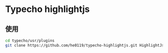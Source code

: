 # Typecho highlightjs

## 使用

```bash
cd typecho/usr/plugins
git clone https://github.com/he0119/typecho-highlightjs.git HighlightJs
```
